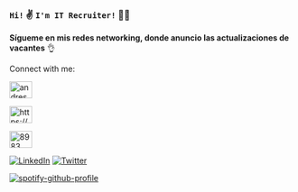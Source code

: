 ### **`Hi!`** :v:  **`I'm IT Recruiter!`** :woman_technologist:


**Sígueme en mis redes networking, donde anuncio las actualizaciones de vacantes** :ok_hand:

Connect with me:

<p align="left">
<a href="https://twitter.com/LosRecruiters" target="blank"><img align="center" src="https://raw.githubusercontent.com/rahuldkjain/github-profile-readme-generator/master/src/images/icons/Social/twitter.svg" alt="andresmatax_" height="30" width="40" /></a>
  
<a href="https://www.linkedin.com/in/elideth-tapia/" target="blank"><img align="center" src="https://raw.githubusercontent.com/rahuldkjain/github-profile-readme-generator/master/src/images/icons/Social/linked-in-alt.svg" alt="https://www.linkedin.com/in/jes%c3%bas-andr%c3%a9s-mata-25baa4215/" height="30" width="40" /></a>
  
<a href="https://discord.com/Elith#4264" target="blank"><img align="center" src="https://raw.githubusercontent.com/rahuldkjain/github-profile-readme-generator/master/src/images/icons/Social/discord.svg" alt="8983" height="30" width="40" /></a>
</p>

[![LinkedIn](https://img.shields.io/badge/LinkedIn-0077B5?style=for-the-badge&logo=linkedin&logoColor=white)](https://www.linkedin.com/in/elideth-tapia/)
[![Twitter](https://img.shields.io/badge/Twitter-1DA1F2?style=for-the-badge&logo=twitter&logoColor=white)](https://twitter.com/LosRecruiters)

[![spotify-github-profile](https://spotify-github-profile.vercel.app/api/view?uid=2y61366rmtk4qlcxvdqamc6i3&cover_image=true&theme=novatorem&bar_color=53b14f&bar_color_cover=false)](https://spotify-github-profile.vercel.app/api/view?uid=2y61366rmtk4qlcxvdqamc6i3&redirect=true)
